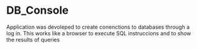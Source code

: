 # DB_Console
Application was devoleped to create conenctions to databases through a log in. This works like a browser to execute SQL instruccions and to show the results of queries
